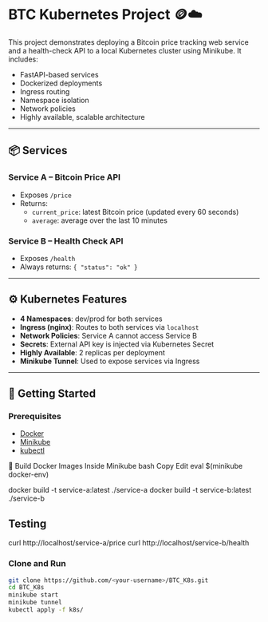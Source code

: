 # BTC Kubernetes Project 🪙☁️

This project demonstrates deploying a Bitcoin price tracking web service and a health-check API to a local Kubernetes cluster using Minikube. It includes:

- FastAPI-based services
- Dockerized deployments
- Ingress routing
- Namespace isolation
- Network policies
- Highly available, scalable architecture

---

## 📦 Services

### Service A – Bitcoin Price API
- Exposes `/price`
- Returns:
  - `current_price`: latest Bitcoin price (updated every 60 seconds)
  - `average`: average over the last 10 minutes

### Service B – Health Check API
- Exposes `/health`
- Always returns: `{ "status": "ok" }`

---

## ⚙️ Kubernetes Features

- **4 Namespaces**: dev/prod for both services
- **Ingress (nginx)**: Routes to both services via `localhost`
- **Network Policies**: Service A cannot access Service B
- **Secrets**: External API key is injected via Kubernetes Secret
- **Highly Available**: 2 replicas per deployment
- **Minikube Tunnel**: Used to expose services via Ingress

---

## 🚀 Getting Started

### Prerequisites
- [Docker](https://www.docker.com/)
- [Minikube](https://minikube.sigs.k8s.io/)
- [kubectl](https://kubernetes.io/docs/tasks/tools/)

🐳 Build Docker Images Inside Minikube
bash
Copy
Edit
eval $(minikube docker-env)

docker build -t service-a:latest ./service-a
docker build -t service-b:latest ./service-b

## Testing 
curl http://localhost/service-a/price
curl http://localhost/service-b/health


### Clone and Run

```bash
git clone https://github.com/<your-username>/BTC_K8s.git
cd BTC_K8s
minikube start
minikube tunnel
kubectl apply -f k8s/


